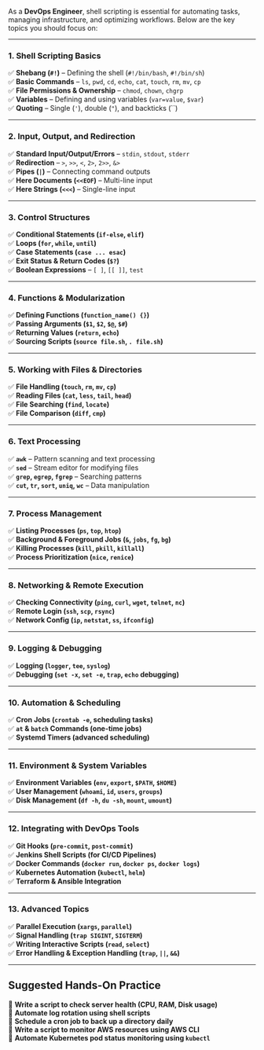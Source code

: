 As a **DevOps Engineer**, shell scripting is essential for automating tasks, managing infrastructure, and optimizing workflows. Below are the key topics you should focus on:

---

### **1. Shell Scripting Basics**  
✅ **Shebang (`#!`)** – Defining the shell (`#!/bin/bash`, `#!/bin/sh`)  
✅ **Basic Commands** – `ls`, `pwd`, `cd`, `echo`, `cat`, `touch`, `rm`, `mv`, `cp`  
✅ **File Permissions & Ownership** – `chmod`, `chown`, `chgrp`  
✅ **Variables** – Defining and using variables (`var=value`, `$var`)  
✅ **Quoting** – Single (`'`), double (`"`), and backticks (\``)

---

### **2. Input, Output, and Redirection**  
✅ **Standard Input/Output/Errors** – `stdin`, `stdout`, `stderr`  
✅ **Redirection** – `>`, `>>`, `<`, `2>`, `2>>`, `&>`  
✅ **Pipes (`|`)** – Connecting command outputs  
✅ **Here Documents (`<<EOF`)** – Multi-line input  
✅ **Here Strings (`<<<`)** – Single-line input

---

### **3. Control Structures**  
✅ **Conditional Statements (`if-else`, `elif`)**  
✅ **Loops (`for`, `while`, `until`)**  
✅ **Case Statements (`case ... esac`)**  
✅ **Exit Status & Return Codes (`$?`)**  
✅ **Boolean Expressions** – `[ ]`, `[[ ]]`, `test`

---

### **4. Functions & Modularization**  
✅ **Defining Functions (`function_name() {}`)**  
✅ **Passing Arguments (`$1`, `$2`, `$@`, `$#`)**  
✅ **Returning Values (`return`, `echo`)**  
✅ **Sourcing Scripts (`source file.sh`, `. file.sh`)**  

---

### **5. Working with Files & Directories**  
✅ **File Handling (`touch`, `rm`, `mv`, `cp`)**  
✅ **Reading Files (`cat`, `less`, `tail`, `head`)**  
✅ **File Searching (`find`, `locate`)**  
✅ **File Comparison (`diff`, `cmp`)**  

---

### **6. Text Processing**  
✅ **`awk`** – Pattern scanning and text processing  
✅ **`sed`** – Stream editor for modifying files  
✅ **`grep`, `egrep`, `fgrep`** – Searching patterns  
✅ **`cut`, `tr`, `sort`, `uniq`, `wc`** – Data manipulation  

---

### **7. Process Management**  
✅ **Listing Processes (`ps`, `top`, `htop`)**  
✅ **Background & Foreground Jobs (`&`, `jobs`, `fg`, `bg`)**  
✅ **Killing Processes (`kill`, `pkill`, `killall`)**  
✅ **Process Prioritization (`nice`, `renice`)**  

---

### **8. Networking & Remote Execution**  
✅ **Checking Connectivity (`ping`, `curl`, `wget`, `telnet`, `nc`)**  
✅ **Remote Login (`ssh`, `scp`, `rsync`)**  
✅ **Network Config (`ip`, `netstat`, `ss`, `ifconfig`)**  

---

### **9. Logging & Debugging**  
✅ **Logging (`logger`, `tee`, `syslog`)**  
✅ **Debugging (`set -x`, `set -e`, `trap`, `echo` debugging)**  

---

### **10. Automation & Scheduling**  
✅ **Cron Jobs (`crontab -e`, scheduling tasks)**  
✅ **`at` & `batch` Commands (one-time jobs)**  
✅ **Systemd Timers (advanced scheduling)**  

---

### **11. Environment & System Variables**  
✅ **Environment Variables (`env`, `export`, `$PATH`, `$HOME`)**  
✅ **User Management (`whoami`, `id`, `users`, `groups`)**  
✅ **Disk Management (`df -h`, `du -sh`, `mount`, `umount`)**  

---

### **12. Integrating with DevOps Tools**  
✅ **Git Hooks (`pre-commit`, `post-commit`)**  
✅ **Jenkins Shell Scripts (for CI/CD Pipelines)**  
✅ **Docker Commands (`docker run`, `docker ps`, `docker logs`)**  
✅ **Kubernetes Automation (`kubectl`, `helm`)**  
✅ **Terraform & Ansible Integration**  

---

### **13. Advanced Topics**  
✅ **Parallel Execution (`xargs`, `parallel`)**  
✅ **Signal Handling (`trap SIGINT`, `SIGTERM`)**  
✅ **Writing Interactive Scripts (`read`, `select`)**  
✅ **Error Handling & Exception Handling (`trap`, `||`, `&&`)**  

---

## **Suggested Hands-On Practice**
🔹 **Write a script to check server health (CPU, RAM, Disk usage)**  
🔹 **Automate log rotation using shell scripts**  
🔹 **Schedule a cron job to back up a directory daily**  
🔹 **Write a script to monitor AWS resources using AWS CLI**  
🔹 **Automate Kubernetes pod status monitoring using `kubectl`**  

